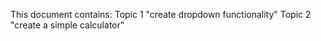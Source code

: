 This document contains:
Topic 1 "create dropdown functionality"
Topic 2 "create a simple calculator"
